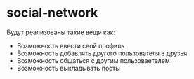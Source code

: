 # social-network

Будут реализованы такие вещи как:
- Возможность ввести свой профиль
- Возможность добавлять другого пользователя в друзья
- Возможность общаться с другим пользоваетелем
- Возможность выкладывать посты
